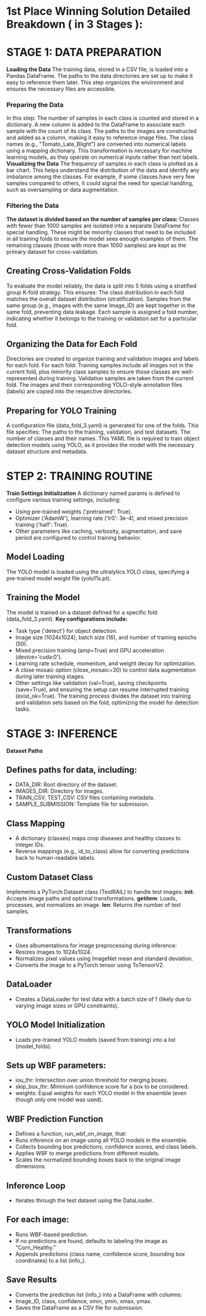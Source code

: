 # **1st Place Winning Solution Detailed Breakdown ( in 3 Stages ):**

# STAGE 1: DATA PREPARATION
**Loading the Data**
The training data, stored in a CSV file, is loaded into a Pandas DataFrame. The paths to the data directories are set up to make it easy to reference them later. This step organizes the environment and ensures the necessary files are accessible.
### Preparing the Data
In this step:
The number of samples in each class is counted and stored in a dictionary. A new column is added to the DataFrame to associate each sample with the count of its class.
The paths to the images are constructed and added as a column, making it easy to reference image files.
The class names (e.g., "Tomato_Late_Blight") are converted into numerical labels using a mapping dictionary. This transformation is necessary for machine learning models, as they operate on numerical inputs rather than text labels.
**Visualizing the Data**
The frequency of samples in each class is plotted as a bar chart. This helps understand the distribution of the data and identify any imbalance among the classes. For example, if some classes have very few samples compared to others, it could signal the need for special handling, such as oversampling or data augmentation.
### Filtering the Data
**The dataset is divided based on the number of samples per class:**
Classes with fewer than 1000 samples are isolated into a separate DataFrame for special handling. These might be minority classes that need to be included in all training folds to ensure the model sees enough examples of them.
The remaining classes (those with more than 1000 samples) are kept as the primary dataset for cross-validation.
## Creating Cross-Validation Folds
To evaluate the model reliably, the data is split into 5 folds using a stratified group K-fold strategy. This ensures:
The class distribution in each fold matches the overall dataset distribution (stratification).
Samples from the same group (e.g., images with the same  Image_ID)  are kept together in the same fold, preventing data leakage. Each sample  is assigned a fold number, indicating whether it belongs to the training or validation set for a particular fold.
## Organizing the Data for Each Fold
Directories are created to organize training and validation images and labels for each fold. For each fold:
Training samples include all images not in the current fold, plus minority class samples to ensure those classes are well-represented during training.
Validation samples are taken from the current fold. The images and their corresponding YOLO-style annotation files (labels) are copied into the respective directories.
## Preparing for YOLO Training
A configuration file (data_fold_3.yaml) is generated for one of the folds. This file specifies:
The paths to the training, validation, and test datasets.
The number of classes and their names. This YAML file is required to train object detection models using YOLO, as it provides the model with the necessary dataset structure and metadata.
# STEP 2: TRAINING ROUTINE
**Train Settings Initialization**
A dictionary named params is defined to configure various training settings, including:
- Using pre-trained weights ('pretrained': True).
- Optimizer ('AdamW'), learning rate ('lr0': 3e-4), and mixed precision training ('half': True).
- Other parameters like caching, verbosity, augmentation, and save period are configured to control training behavior.
## Model Loading
The YOLO model is loaded using the ultralytics.YOLO class, specifying a pre-trained model weight file (yolo11s.pt).
## Training the Model
The model is trained on a dataset defined for a specific fold (data_fold_3.yaml).
**Key configurations include:**
- Task type ('detect') for object detection.
- Image size (1024x1024), batch size (16), and number of training epochs (50).
- Mixed precision training (amp=True) and GPU acceleration (device='cuda:0').
- Learning rate schedule, momentum, and weight decay for optimization.
- A close mosaic option (close_mosaic=30) to control data augmentation during later training stages.
- Other settings like validation (val=True), saving checkpoints (save=True), and ensuring the setup can resume interrupted training (exist_ok=True).
The training process divides the dataset into training and validation sets based on the fold, optimizing the model for detection tasks.
# STAGE 3: INFERENCE
**Dataset Paths**
## Defines paths for data, including:
- DATA_DIR: Root directory of the dataset.
- IMAGES_DIR: Directory for images.
- TRAIN_CSV, TEST_CSV: CSV files containing metadata.
- SAMPLE_SUBMISSION: Template file for submission.
## Class Mapping
- A dictionary (classes) maps crop diseases and healthy classes to integer IDs.
- Reverse mappings (e.g., id_to_class) allow for converting predictions back to human-readable labels.
## Custom Dataset Class
Implements a PyTorch Dataset class (TestRAIL) to handle test images:
__init__:   Accepts image paths and optional transformations.
__getitem__:  Loads, processes, and normalizes an image.
__len__:  Returns the number of test samples.
## Transformations
- Uses albumentations for image preprocessing during inference:
- Resizes images to 1024x1024.
- Normalizes pixel values using ImageNet mean and standard deviation.
- Converts the image to a PyTorch tensor using ToTensorV2.
## DataLoader
- Creates a DataLoader for test data with a batch size of 1 (likely due to varying image sizes or GPU constraints).
## YOLO Model Initialization
- Loads pre-trained YOLO models (saved from training) into a list (model_folds).
## Sets up WBF parameters:
- iou_thr: Intersection over union threshold for merging boxes.
- skip_box_thr: Minimum confidence score for a box to be considered.
- weights: Equal weights for each YOLO model in the ensemble (even though only one model was used).
## WBF Prediction Function
- Defines a function, run_wbf_on_image, that:
- Runs inference on an image using all YOLO models in the ensemble.
- Collects bounding box predictions, confidence scores, and class labels.
- Applies WBF to merge predictions from different models.
- Scales the normalized bounding boxes back to the original image dimensions.
## Inference Loop
- Iterates through the test dataset using the DataLoader.
## For each image:
- Runs WBF-based prediction.
- If no predictions are found, defaults to labeling the image as "Corn_Healthy."
- Appends predictions (class name, confidence score, bounding box coordinates) to a list (info_).
## Save Results
- Converts the prediction list (info_) into a DataFrame with columns:
- Image_ID, class, confidence, xmin, ymin, xmax, ymax.
- Saves the DataFrame as a CSV file for submission.
